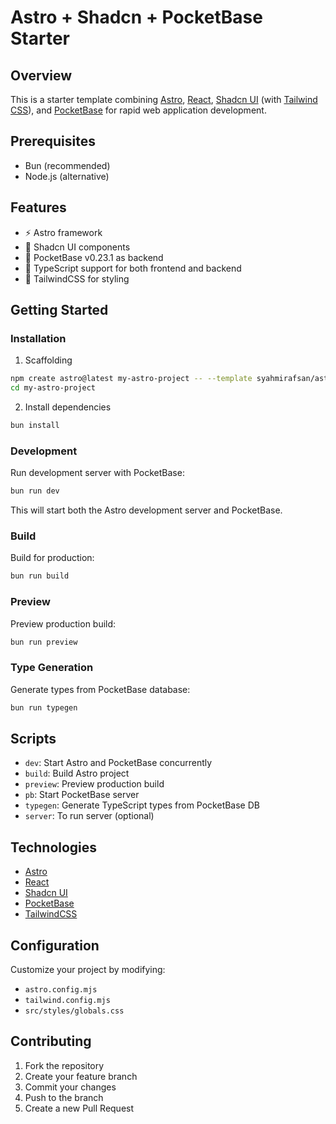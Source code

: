 # Astro + Shadcn + PocketBase Starter

## Overview

This is a starter template combining [Astro](https://astro.build/), [React](https://reactjs.org/), [Shadcn UI](https://ui.shadcn.com/) (with [Tailwind CSS](https://tailwindcss.com/)), and [PocketBase](https://pocketbase.io/) for rapid web application development.


## Prerequisites

- Bun (recommended)
- Node.js (alternative)

## Features

- ⚡ Astro framework
- 🎨 Shadcn UI components
- 💾 PocketBase v0.23.1 as backend
- 🦾 TypeScript support for both frontend and backend
- 🚀 TailwindCSS for styling

## Getting Started

### Installation

1. Scaffolding
```bash
npm create astro@latest my-astro-project -- --template syahmirafsan/astro-shadcn-pocketbase-starter
cd my-astro-project
```

2. Install dependencies
```bash
bun install
```

### Development

Run development server with PocketBase:
```bash
bun run dev
```

This will start both the Astro development server and PocketBase.

### Build

Build for production:
```bash
bun run build
```

### Preview

Preview production build:
```bash
bun run preview
```

### Type Generation

Generate types from PocketBase database:
```bash
bun run typegen
```

## Scripts

- `dev`: Start Astro and PocketBase concurrently
- `build`: Build Astro project
- `preview`: Preview production build
- `pb`: Start PocketBase server
- `typegen`: Generate TypeScript types from PocketBase DB
- `server`: To run server (optional)

## Technologies

- [Astro](https://astro.build)
- [React](https://reactjs.org)
- [Shadcn UI](https://ui.shadcn.com)
- [PocketBase](https://pocketbase.io)
- [TailwindCSS](https://tailwindcss.com)

## Configuration

Customize your project by modifying:
- `astro.config.mjs`
- `tailwind.config.mjs`
- `src/styles/globals.css`

## Contributing

1. Fork the repository
2. Create your feature branch
3. Commit your changes
4. Push to the branch
5. Create a new Pull Request